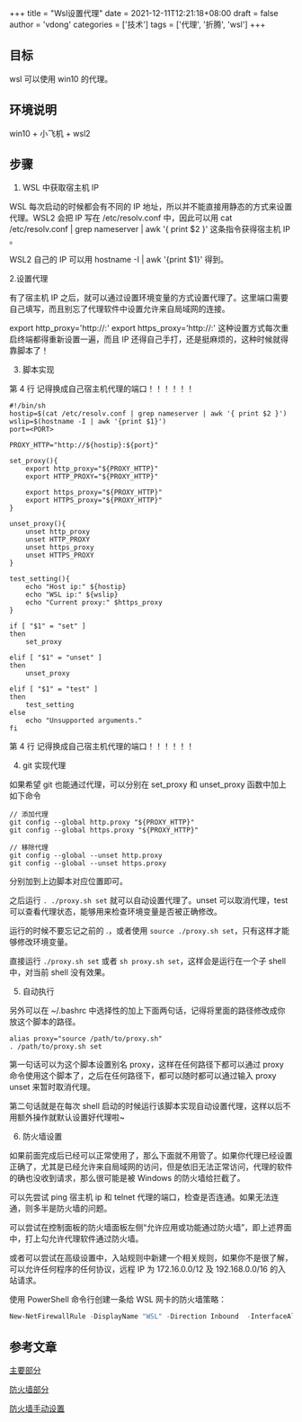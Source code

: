 +++
title = "Wsl设置代理"
date = 2021-12-11T12:21:18+08:00
draft = false
author = 'vdong'
categories = ['技术']
tags = ['代理', '折腾', 'wsl']
+++

## 目标
wsl 可以使用 win10 的代理。

## 环境说明
win10 + 小飞机 + wsl2

## 步骤

1. WSL 中获取宿主机 IP

WSL 每次启动的时候都会有不同的 IP 地址，所以并不能直接用静态的方式来设置代理。WSL2 会把 IP 写在 /etc/resolv.conf 中，因此可以用 cat /etc/resolv.conf | grep nameserver | awk '{ print $2 }' 这条指令获得宿主机 IP 。

WSL2 自己的 IP 可以用 hostname -I | awk '{print $1}' 得到。

2.设置代理

有了宿主机 IP 之后，就可以通过设置环境变量的方式设置代理了。这里端口需要自己填写，而且别忘了代理软件中设置允许来自局域网的连接。

export http_proxy='http://<Windows IP>:<Port>'
export https_proxy='http://<Windows IP>:<Port>'
这种设置方式每次重启终端都得重新设置一遍，而且 IP 还得自己手打，还是挺麻烦的，这种时候就得靠脚本了！

3. 脚本实现

第 4 行 <PORT> 记得换成自己宿主机代理的端口！！！！！！

```shell
#!/bin/sh
hostip=$(cat /etc/resolv.conf | grep nameserver | awk '{ print $2 }')
wslip=$(hostname -I | awk '{print $1}')
port=<PORT>

PROXY_HTTP="http://${hostip}:${port}"

set_proxy(){
    export http_proxy="${PROXY_HTTP}"
    export HTTP_PROXY="${PROXY_HTTP}"

    export https_proxy="${PROXY_HTTP}"
    export HTTPS_proxy="${PROXY_HTTP}"
}

unset_proxy(){
    unset http_proxy
    unset HTTP_PROXY
    unset https_proxy
    unset HTTPS_PROXY
}

test_setting(){
    echo "Host ip:" ${hostip}
    echo "WSL ip:" ${wslip}
    echo "Current proxy:" $https_proxy
}

if [ "$1" = "set" ]
then
    set_proxy

elif [ "$1" = "unset" ]
then
    unset_proxy

elif [ "$1" = "test" ]
then
    test_setting
else
    echo "Unsupported arguments."
fi
```

第 4 行 <PORT> 记得换成自己宿主机代理的端口！！！！！！

4. git 实现代理

如果希望 git 也能通过代理，可以分别在 set_proxy 和 unset_proxy 函数中加上如下命令

```shell
// 添加代理
git config --global http.proxy "${PROXY_HTTP}"
git config --global https.proxy "${PROXY_HTTP}"

// 移除代理
git config --global --unset http.proxy
git config --global --unset https.proxy
```

分别加到上边脚本对应位置即可。

之后运行 `. ./proxy.sh set` 就可以自动设置代理了。unset 可以取消代理，test 可以查看代理状态，能够用来检查环境变量是否被正确修改。

运行的时候不要忘记之前的 .，或者使用 `source ./proxy.sh set`，只有这样才能够修改环境变量。

直接运行 `./proxy.sh set` 或者 `sh proxy.sh set`，这样会是运行在一个子 shell 中，对当前 shell 没有效果。

5. 自动执行

另外可以在 ~/.bashrc 中选择性的加上下面两句话，记得将里面的路径修改成你放这个脚本的路径。

```shell
alias proxy="source /path/to/proxy.sh"
. /path/to/proxy.sh set
```
第一句话可以为这个脚本设置别名 proxy，这样在任何路径下都可以通过 proxy 命令使用这个脚本了，之后在任何路径下，都可以随时都可以通过输入 proxy unset 来暂时取消代理。

第二句话就是在每次 shell 启动的时候运行该脚本实现自动设置代理，这样以后不用额外操作就默认设置好代理啦~

6. 防火墙设置

如果前面完成后已经可以正常使用了，那么下面就不用管了。如果你代理已经设置正确了，尤其是已经允许来自局域网的访问，但是依旧无法正常访问，代理的软件的确也没收到请求，那么很可能是被 Windows 的防火墙给拦截了。

可以先尝试 ping 宿主机 ip 和 telnet 代理的端口，检查是否连通。如果无法连通，则多半是防火墙的问题。

可以尝试在控制面板的防火墙面板左侧“允许应用或功能通过防火墙”，即上述界面中，打上勾允许代理软件通过防火墙。

或者可以尝试在高级设置中，入站规则中新建一个相关规则，如果你不是很了解，可以允许任何程序的任何协议，远程 IP 为 172.16.0.0/12 及 192.168.0.0/16 的入站请求。


使用 PowerShell 命令行创建一条给 WSL 网卡的防火墙策略：

```powershell
New-NetFirewallRule -DisplayName "WSL" -Direction Inbound  -InterfaceAlias "vEthernet (WSL)"  -Action Allow
```

## 参考文章

[主要部分](https://zinglix.xyz/2020/04/18/wsl2-proxy/)

[防火墙部分](https://zhuanlan.zhihu.com/p/144583887) 

[防火墙手动设置](https://blog.csdn.net/swordsm/article/details/107948497)
